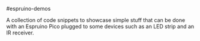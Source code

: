 #espruino-demos

A collection of code snippets to showcase simple stuff that can be done with an Espruino Pico plugged to some devices such as an LED strip and an IR receiver.
  
